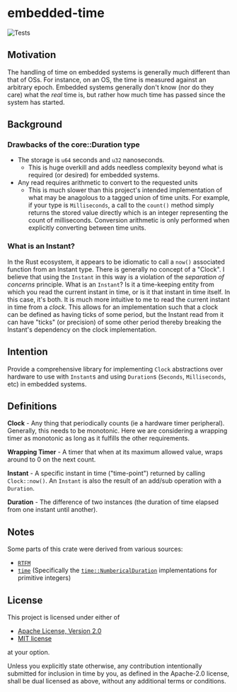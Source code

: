 # embedded-time

![Tests](https://github.com/PTaylor-FluenTech/embedded-time/workflows/Tests/badge.svg)

## Motivation
The handling of time on embedded systems is generally much different than that of OSs. For instance, on an OS, the time is measured against an arbitrary epoch. Embedded systems generally don't know (nor do they care) what the *real* time is, but rather how much time has passed since the system has started.

## Background
### Drawbacks of the core::Duration type
- The storage is `u64` seconds and `u32` nanoseconds.
  - This is huge overkill and adds needless complexity beyond what is required (or desired) for embedded systems.
- Any read requires arithmetic to convert to the requested units
  - This is much slower than this project's intended implementation of what may be anagolous to a tagged union of time units. For example, if your type is `Milliseconds`, a call to the `count()` method simply returns the stored value directly which is an integer representing the count of milliseconds. Conversion arithmetic is only performed when explicitly converting between time units.

### What is an Instant?
In the Rust ecosystem, it appears to be idiomatic to call a `now()` associated function from an Instant type. There is generally no concept of a "Clock". I believe that using the `Instant` in this way is a violation of the *separation of concerns* principle. What is an `Instant`? Is it a time-keeping entity from which you read the current instant in time, or is it that instant in time itself. In this case, it's both. It is much more intuitive to me to read the current instant in time from a _clock_. This allows for an implementation such that a clock can be defined as having ticks of some period, but the Instant read from it can have "ticks" (or precision) of some other period thereby breaking the Instant's dependency on the clock implementation.

## Intention
Provide a comprehensive library for implementing `Clock` abstractions over hardware to use with `Instant`s and using `Duration`s (`Seconds`, `Milliseconds`, etc) in embedded systems.

## Definitions
**Clock** - Any thing that periodically counts (ie a hardware timer peripheral). Generally, this needs to be monotonic. Here we are considering a wrapping timer as monotonic as long as it fulfills the other requirements.

**Wrapping Timer** - A timer that when at its maximum allowed value, wraps around to 0 on the next count.

**Instant** - A specific instant in time ("time-point") returned by calling `Clock::now()`. An `Instant` is also the result of an add/sub operation with a `Duration`.

**Duration** - The difference of two instances (the duration of time elapsed from one instant until another). 

## Notes

Some parts of this crate were derived from various sources:
- [`RTFM`](https://github.com/rtfm-rs/cortex-m-rtfm)
- [`time`](https://docs.rs/time/latest/time) (Specifically the [`time::NumbericalDuration`](https://docs.rs/time/latest/time/trait.NumericalDuration.html) implementations for primitive integers)

## License
This project is licensed under either of
- [Apache License, Version 2.0](https://github.com/time-rs/time/blob/master/LICENSE-Apache)
- [MIT license](https://github.com/time-rs/time/blob/master/LICENSE-MIT)

at your option.

Unless you explicitly state otherwise, any contribution intentionally submitted for inclusion in time by you, as defined in the Apache-2.0 license, shall be dual licensed as above, without any additional terms or conditions.
